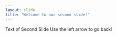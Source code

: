 ```yaml
---
layout: slide
title: "Welcome to our second slide!"
---
```

Text of Second Slide
Use the left arrow to go back!
